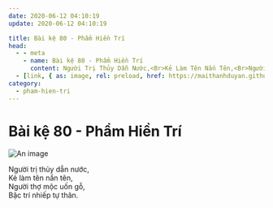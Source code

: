 ```yaml
---
date: 2020-06-12 04:10:19
update: 2020-06-12 04:10:19

title: Bài kệ 80 - Phẩm Hiền Trí
head:
  - - meta
    - name: Bài kệ 80 - Phẩm Hiền Trí
      content: Người Trị Thủy Dẫn Nước,<Br>Kẻ Làm Tên Nắn Tên,<Br>Người Thợ Mộc Uốn Gỗ,<Br>Bậc Trí Nhiếp Tự Thân.<Br>
  - [link, { as: image, rel: preload, href: https://maithanhduyan.github.io/kinh-phap-cu/img/pham-hien-tri/pham-hien-tri-080.jpg }]
category:
  - pham-hien-tri
---
```


# Bài kệ 80 - Phẩm Hiền Trí

![An image](/img/pham-hien-tri/pham-hien-tri-080.jpg)

Người trị thủy dẫn nước,<br>Kẻ làm tên nắn tên,<br>Người thợ mộc uốn gỗ,<br>Bậc trí nhiếp tự thân.<br>
